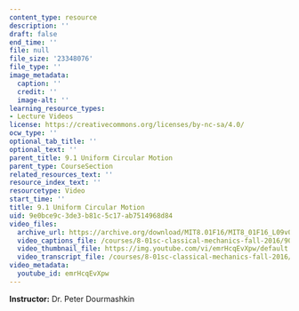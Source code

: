 ```yaml
---
content_type: resource
description: ''
draft: false
end_time: ''
file: null
file_size: '23348076'
file_type: ''
image_metadata:
  caption: ''
  credit: ''
  image-alt: ''
learning_resource_types:
- Lecture Videos
license: https://creativecommons.org/licenses/by-nc-sa/4.0/
ocw_type: ''
optional_tab_title: ''
optional_text: ''
parent_title: 9.1 Uniform Circular Motion
parent_type: CourseSection
related_resources_text: ''
resource_index_text: ''
resourcetype: Video
start_time: ''
title: 9.1 Uniform Circular Motion
uid: 9e0bce9c-3de3-b81c-5c17-ab7514968d84
video_files:
  archive_url: https://archive.org/download/MIT8.01F16/MIT8_01F16_L09v01_360p.mp4
  video_captions_file: /courses/8-01sc-classical-mechanics-fall-2016/907c646910925e87bda1a95a9e4edea2_emrHcqEvXpw.vtt
  video_thumbnail_file: https://img.youtube.com/vi/emrHcqEvXpw/default.jpg
  video_transcript_file: /courses/8-01sc-classical-mechanics-fall-2016/7964ea56d26ad55f38232fb94b72a411_emrHcqEvXpw.pdf
video_metadata:
  youtube_id: emrHcqEvXpw
---
```

**Instructor:** Dr. Peter Dourmashkin